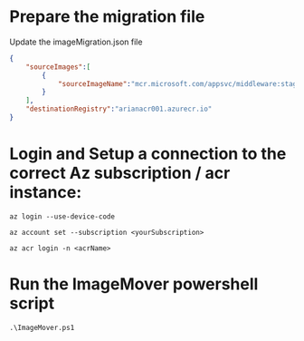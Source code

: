 # Prepare the migration file
Update the imageMigration.json file

```json 
{
    "sourceImages":[
        {
            "sourceImageName":"mcr.microsoft.com/appsvc/middleware:stage0"
        }
    ],
    "destinationRegistry":"arianacr001.azurecr.io"
}
```


# Login and Setup a connection to the correct Az subscription / acr instance:

```
az login --use-device-code

az account set --subscription <yourSubscription>

az acr login -n <acrName>
```

# Run the ImageMover powershell script

```
.\ImageMover.ps1
```